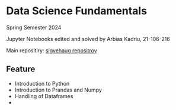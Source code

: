 # Data Science Fundamentals

Spring Semester 2024

Jupyter Notebooks edited and solved by 
Arbias Kadriu, 21-106-216

Main repositiry: [sigvehaug repositroy](https://github.com/sigvehaug/DSF-DCBP/blob/main/README.md)

## Feature
- Introduction to Python
- Introduction to Prandas and Numpy
- Handling of Dataframes
- 
